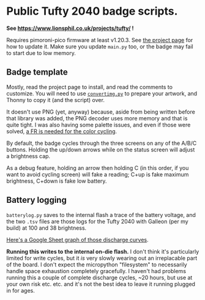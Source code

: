 # Public Tufty 2040 badge scripts.

**See https://www.lionsphil.co.uk/projects/tufty/ !**

Requires pimoroni-pico firmware at least v1.20.3.
See [the project page](https://www.lionsphil.co.uk/projects/tufty/#software) for how to update it.
Make sure you update `main.py` too, or the badge may fail to start due to low memory.

## Badge template

Mostly, read the project page to install, and read the comments to customize.
You will need to use [`convertimg.py`](https://github.com/LionsPhil/tufty-badge/blob/main/convertimg.py) to prepare your artwork, and Thonny to copy it (and the script) over.

It doesn't use PNG (yet, anyway) because, aside from being written before that library was added, the PNG decoder uses more memory and that is quite tight.
I was also having some palette issues, and even if those were solved, [a FR is needed for the color cycling](https://github.com/pimoroni/pimoroni-pico/issues/994).

By default, the badge cycles through the three screens on any of the A/B/C buttons.
Holding the up/down arrows while on the status screen will adjust a brightness cap.

As a debug feature, holding an arrow then holding C (in this order, if you want to avoid cycling screen) will fake a reading; C+up is fake maximum brightness, C+down is fake low battery.

## Battery logging

`batterylog.py` saves to the internal flash a trace of the battery voltage, and the two `.tsv` files are those logs for the Tufty 2040 with Galleon (per my build) at 100 and 38 brightness.

[Here's a Google Sheet graph of those discharge curves](https://docs.google.com/spreadsheets/d/e/2PACX-1vTpXWoz99pME7_Eg6EC-DJmQJ_aJ-16jAAGRj1O2WEDJUSpAIutcpOC87QMvEgqXW92cx7S__0H1vUt/pubhtml?gid=483157513&single=true).

**Running this writes to the internal on-die flash.**
I don't think it's particularly limited for write cycles, but it *is* very slowly wearing out an irreplacable part of the board.
I don't expect the micropython "filesystem" to necessarily handle space exhaustion completely gracefully.
I haven't had problems running this a couple of complete discharge cycles, ~20 hours, but use at your own risk etc. etc. and it's not the best idea to leave it running plugged in for ages.
